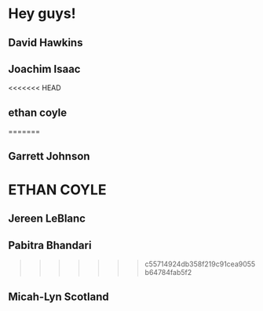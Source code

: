 # Hey guys!

## David Hawkins
## Joachim Isaac
<<<<<<< HEAD
## ethan coyle
=======
## Garrett Johnson
# ETHAN COYLE
## Jereen LeBlanc
## Pabitra Bhandari
>>>>>>> c55714924db358f219c91cea9055b64784fab5f2
## Micah-Lyn Scotland
